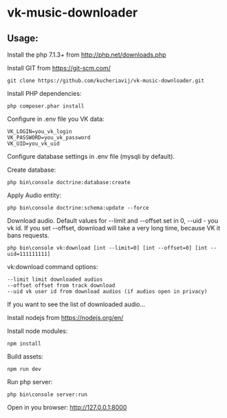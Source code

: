 # vk-music-downloader

## Usage:

Install the php 7.1.3+ from http://php.net/downloads.php

Install GIT from https://git-scm.com/

```
git clone https://github.com/kucheriavij/vk-music-downloader.git
```

Install PHP dependencies:
```
php composer.phar install
```

Configure in .env file you VK data:
```
VK_LOGIN=you_vk_login
VK_PASSWORD=you_vk_password
VK_UID=you_vk_uid
```

Configure database settings in .env file (mysqli by default).

Create database:
```
php bin\console doctrine:database:create
```

Apply Audio entity:
```
php bin\console doctrine:schema:update --force
```

Download audio. Default values for --limit and --offset set in 0, --uid - you vk id.
If you set --offset, download will take a very long time, because VK it bans requests.
```
php bin\console vk:download [int --limit=0] [int --offset=0] [int --uid=111111111]
```

vk:download command options:
```
--limit limit downloaded audios
--offset offset from track download
--uid vk user id from download audios (if audios open in privacy)
```

If you want to see the list of downloaded audio...

Install nodejs from https://nodejs.org/en/

Install node modules:
```
npm install
```

Build assets:
```
npm run dev
```

Run php server:
```
php bin\console server:run
```

Open in you browser: http://127.0.0.1:8000
